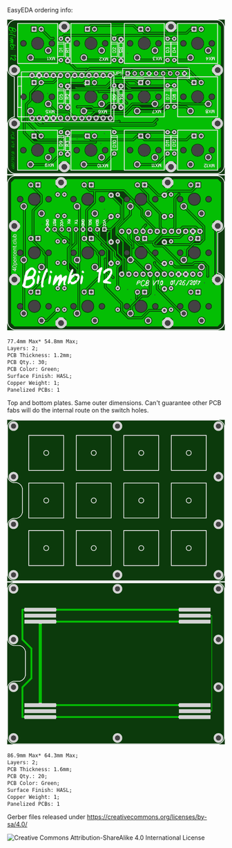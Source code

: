EasyEDA ordering info:

![bilimbi 1.0 PCB Front](pcb-front.png)
![bilimbi 1.0 PCB Back](pcb-back.png)

    77.4mm Max* 54.8mm Max;
    Layers: 2;
    PCB Thickness: 1.2mm;
    PCB Qty.: 30;
    PCB Color: Green;
    Surface Finish: HASL;
    Copper Weight: 1;
    Panelized PCBs: 1


Top and bottom plates. Same outer dimensions. Can't guarantee other PCB fabs will do the internal route on the switch holes. 

![bilimbi plate](pcb-plate.png)
![bilimbi bottom](pcb-bottom.png)

    86.9mm Max* 64.3mm Max;
    Layers: 2;
    PCB Thickness: 1.6mm;
    PCB Qty.: 20;
    PCB Color: Green;
    Surface Finish: HASL;
    Copper Weight: 1;
    Panelized PCBs: 1


Gerber files released under https://creativecommons.org/licenses/by-sa/4.0/

![Creative Commons Attribution-ShareAlike 4.0 International License](https://i.creativecommons.org/l/by-sa/4.0/88x31.png)
